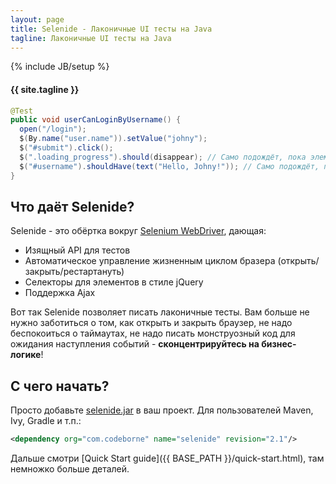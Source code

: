 ```yaml
---
layout: page
title: Selenide - Лаконичные UI тесты на Java
tagline: Лаконичные UI тесты на Java
---
```

{% include JB/setup %}

<h4>{{ site.tagline }}</h4>

```java
@Test
public void userCanLoginByUsername() {
  open("/login");
  $(By.name("user.name")).setValue("johny");
  $("#submit").click();
  $(".loading_progress").should(disappear); // Само подождёт, пока элемент исчезнет
  $("#username").shouldHave(text("Hello, Johny!")); // Само подождёт, пока у элемента появится нужный текст
}
```

## Что даёт Selenide?
Selenide - это обёртка вокруг <a href="http://seleniumhq.org/projects/webdriver/">Selenium WebDriver</a>, дающая:

+  Изящный API для тестов
+  Автоматическое управление жизненным циклом бразера (открыть/закрыть/рестартануть)
+  Селекторы для элементов в стиле jQuery
+  Поддержка Ajax

Вот так Selenide позволяет писать лаконичные тесты. Вам больше не нужно заботиться о
том, как открыть и закрыть браузер, не надо беспокоиться о таймаутах, не надо писать монструозный код для
ожидания наступления событий - **сконцентрируйтесь на бизнес-логике**!

## С чего начать?
Просто добавьте <a href="http://search.maven.org/remotecontent?filepath=com/codeborne/selenide/2.1/selenide-2.1.jar">selenide.jar</a> в ваш проект. Для пользователей Maven, Ivy, Gradle и т.п.:
```xml
<dependency org="com.codeborne" name="selenide" revision="2.1"/>
```

Дальше смотри [Quick Start guide]({{ BASE_PATH }}/quick-start.html), там немножко больше деталей.
